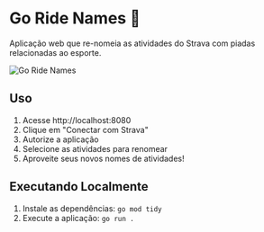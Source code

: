 # Go Ride Names 🚴

Aplicação web que re-nomeia as atividades do Strava com piadas relacionadas ao esporte.

![Go Ride Names](resources/image.png)

## Uso

1. Acesse http://localhost:8080
2. Clique em "Conectar com Strava"
3. Autorize a aplicação
4. Selecione as atividades para renomear
5. Aproveite seus novos nomes de atividades!

## Executando Localmente

1. Instale as dependências: `go mod tidy`
2. Execute a aplicação: `go run .`

